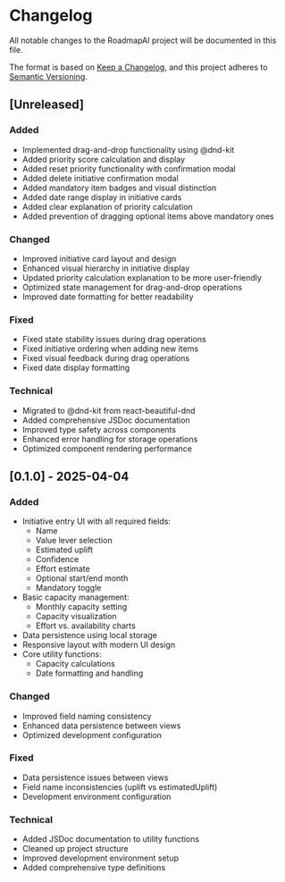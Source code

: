 # Changelog

All notable changes to the RoadmapAI project will be documented in this file.

The format is based on [Keep a Changelog](https://keepachangelog.com/en/1.0.0/),
and this project adheres to [Semantic Versioning](https://semver.org/spec/v2.0.0.html).

## [Unreleased]
### Added
- Implemented drag-and-drop functionality using @dnd-kit
- Added priority score calculation and display
- Added reset priority functionality with confirmation modal
- Added delete initiative confirmation modal
- Added mandatory item badges and visual distinction
- Added date range display in initiative cards
- Added clear explanation of priority calculation
- Added prevention of dragging optional items above mandatory ones

### Changed
- Improved initiative card layout and design
- Enhanced visual hierarchy in initiative display
- Updated priority calculation explanation to be more user-friendly
- Optimized state management for drag-and-drop operations
- Improved date formatting for better readability

### Fixed
- Fixed state stability issues during drag operations
- Fixed initiative ordering when adding new items
- Fixed visual feedback during drag operations
- Fixed date display formatting

### Technical
- Migrated to @dnd-kit from react-beautiful-dnd
- Added comprehensive JSDoc documentation
- Improved type safety across components
- Enhanced error handling for storage operations
- Optimized component rendering performance

## [0.1.0] - 2025-04-04
### Added
- Initiative entry UI with all required fields:
  - Name
  - Value lever selection
  - Estimated uplift
  - Confidence
  - Effort estimate
  - Optional start/end month
  - Mandatory toggle
- Basic capacity management:
  - Monthly capacity setting
  - Capacity visualization
  - Effort vs. availability charts
- Data persistence using local storage
- Responsive layout with modern UI design
- Core utility functions:
  - Capacity calculations
  - Date formatting and handling

### Changed
- Improved field naming consistency
- Enhanced data persistence between views
- Optimized development configuration

### Fixed
- Data persistence issues between views
- Field name inconsistencies (uplift vs estimatedUplift)
- Development environment configuration

### Technical
- Added JSDoc documentation to utility functions
- Cleaned up project structure
- Improved development environment setup
- Added comprehensive type definitions 